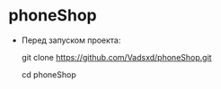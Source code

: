 # phoneShop
- Перед запуском проекта:

  git clone https://github.com/Vadsxd/phoneShop.git
  
  cd phoneShop
  
